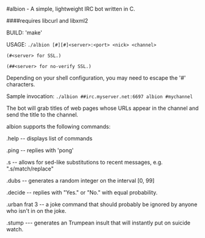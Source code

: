 #albion - A simple, lightweight IRC bot written in C.

####requires libcurl and libxml2

BUILD: 'make'

USAGE: 
`./albion [#][#]<server>:<port> <nick> <channel>`

`(#<server> for SSL.)`

`(##<server> for no-verify SSL.)`

Depending on your shell configuration,
you may need to escape the '#' characters.

Sample invocation:
`./albion ##irc.myserver.net:6697 albion #mychannel`


The bot will grab titles of web pages whose URLs appear in the channel and
send the title to the channel.

albion supports the following commands:

.help  -- displays list of commands

.ping  -- replies with 'pong'

.s -- allows for sed-like substitutions to recent messages, e.g. ".s/match/replace"

.dubs  -- generates a random integer on the interval [0, 99]

.decide -- replies with "Yes." or "No." with equal probability.

.urban frat 3  -- a joke command that should probably be ignored by anyone who
isn't in on the joke.

.stump <nick> --- generates an Trumpean insult that will instantly put <nick> on suicide watch.
